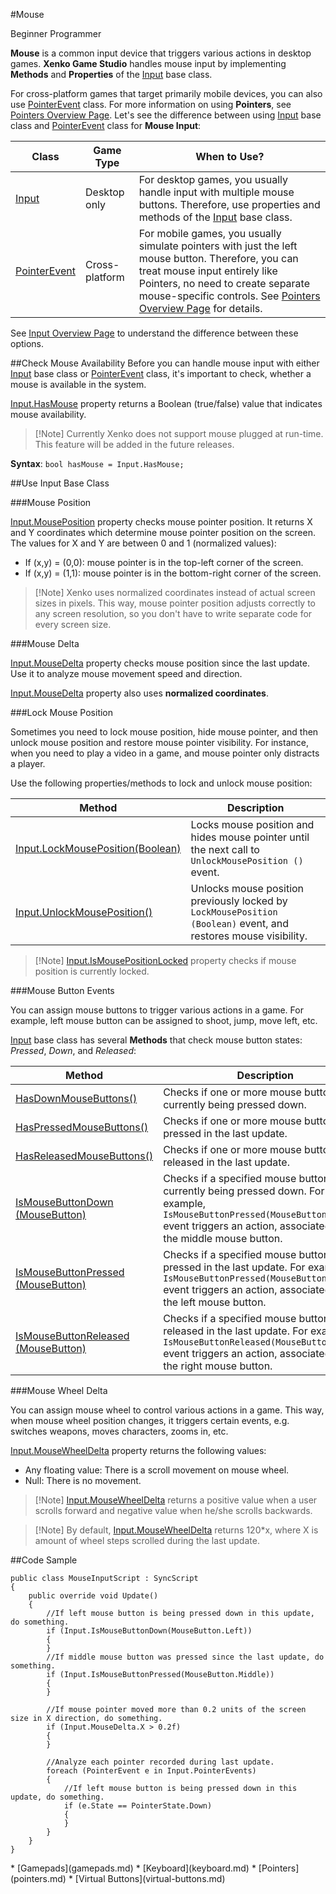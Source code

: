 #Mouse

<span class="label label-doc-level">Beginner</span>
<span class="label label-doc-audience">Programmer</span>

**Mouse** is a common input device that triggers various actions in desktop games.
**Xenko Game Studio** handles mouse input by implementing **Methods** and **Properties** of the [Input](xref="SiliconStudio.Xenko.Input.InputManager") base class.

For cross-platform games that target primarily mobile devices, you can also use [PointerEvent](xref="SiliconStudio.Xenko.Input.PointerEvent") class.
For more information on using **Pointers**, see [Pointers Overview Page](pointers.md).
Let's see the difference between using [Input](xref="SiliconStudio.Xenko.Input.InputManager") base class and [PointerEvent](xref="SiliconStudio.Xenko.Input.PointerEvent") class for **Mouse Input**:

| Class | Game Type | When to Use? |
| --- | --- | --- |
| [Input](xref="SiliconStudio.Xenko.Input.InputManager") | Desktop only | For desktop games, you usually handle input with multiple mouse buttons. Therefore, use properties and methods of the [Input](xref="SiliconStudio.Xenko.Input.InputManager") base class. |
| [PointerEvent](xref="SiliconStudio.Xenko.Input.PointerEvent") | Cross-platform | For mobile games, you usually simulate pointers with just the left mouse button. Therefore, you can treat mouse input entirely like Pointers, no need to create separate mouse-specific controls. See [Pointers Overview Page](pointers.md) for details. |

See [Input Overview Page](index.md) to understand the difference between these options.

##Check Mouse Availability
Before you can handle mouse input with either [Input](xref="SiliconStudio.Xenko.Input.InputManager") base class or [PointerEvent](xref="SiliconStudio.Xenko.Input.PointerEvent") class, it's important to check, whether a mouse is available in the system.

[Input.HasMouse](xref="SiliconStudio.Xenko.Input.InputManager.HasMouse") property returns a Boolean (true/false) value that indicates mouse availability.

> [!Note] Currently Xenko does not support mouse plugged at run-time. This feature will be added in the future releases.

**Syntax**: ```bool hasMouse = Input.HasMouse;```

##Use Input Base Class

###Mouse Position

[Input.MousePosition](xref="SiliconStudio.Xenko.Input.InputManager.MousePosition") property checks mouse pointer position.
It returns X and Y coordinates which determine mouse pointer position on the screen.
The values for X and Y are between 0 and 1 (normalized values):

* If (x,y) = (0,0): mouse pointer is in the top-left corner of the screen.
* If (x,y) = (1,1): mouse pointer is in the bottom-right corner of the screen.

> [!Note] Xenko uses normalized coordinates instead of actual screen sizes in pixels.
> This way, mouse pointer position adjusts correctly to any screen resolution,
> so you don't have to write separate code for every screen size.

###Mouse Delta

[Input.MouseDelta](xref="SiliconStudio.Xenko.Input.InputManager.MouseDelta") property checks mouse position since the last update. Use it to analyze mouse movement speed and direction.

[Input.MouseDelta](xref="SiliconStudio.Xenko.Input.InputManager.MouseDelta") property also uses **normalized coordinates**.

###Lock Mouse Position

Sometimes you need to lock mouse position, hide mouse pointer, and then unlock mouse position and restore mouse pointer visibility.
For instance, when you need to play a video in a game, and mouse pointer only distracts a player.

Use the following properties/methods to lock and unlock mouse position:

| Method | Description |
| --- | --- |
| [Input.LockMousePosition(Boolean)](xref="SiliconStudio.Xenko.Input.InputManager.LockMousePosition.System.Boolean") | Locks mouse position and hides mouse pointer until the next call to ```UnlockMousePosition ()``` event. |
| [Input.UnlockMousePosition()](xref="SiliconStudio.Xenko.Input.InputManager.UnlockMousePosition") | Unlocks mouse position previously locked by ```LockMousePosition (Boolean)``` event, and restores mouse visibility. |


> [!Note] [Input.IsMousePositionLocked](xref="SiliconStudio.Xenko.Input.InputManager.IsMousePositionLocked") property checks if mouse position is currently locked.

###Mouse Button Events

You can assign mouse buttons to trigger various actions in a game. For example, left mouse button can be assigned to shoot, jump, move left, etc.

[Input](xref="SiliconStudio.Xenko.Input.InputManager") base class has several **Methods** that check mouse button states: _Pressed_, _Down_, and _Released_:

| Method | Description |
| --- | --- |
| [HasDownMouseButtons()](xref="SiliconStudio.Xenko.Input.InputManager.HasDownMouseButtons") | Checks if one or more mouse buttons are currently being pressed down. |
| [HasPressedMouseButtons()](xref="SiliconStudio.Xenko.Input.InputManager.HasPressedMouseButtons") | Checks if one or more mouse buttons were pressed in the last update. |
| [HasReleasedMouseButtons()](xref="SiliconStudio.Xenko.Input.InputManager.HasReleasedMouseButtons") | Checks if one or more mouse buttons were released in the last update. |
| [IsMouseButtonDown (MouseButton)](xref="SiliconStudio.Xenko.Input.InputManager.IsMouseButtonDown.SiliconStudio.Xenko.Input.MouseButton") | Checks if a specified mouse button is currently being pressed down. For example, ```IsMouseButtonPressed(MouseButton.Middle)``` event triggers an action, associated with the middle mouse button. |
| [IsMouseButtonPressed (MouseButton)](xref="SiliconStudio.Xenko.Input.InputManager.IsMouseButtonPressed.SiliconStudio.Xenko.Input.MouseButton") | Checks if a specified mouse button was pressed in the last update. For example, ```IsMouseButtonPressed(MouseButton.Left)``` event triggers an action, associated with the left mouse button. |
| [IsMouseButtonReleased (MouseButton)](xref="SiliconStudio.Xenko.Input.InputManager.IsMouseButtonReleased.SiliconStudio.Xenko.Input.MouseButton") | Checks if a specified mouse button was released in the last update. For example, ```IsMouseButtonReleased(MouseButton.Right)``` event triggers an action, associated with the right mouse button. |

###Mouse Wheel Delta 

You can assign mouse wheel to control various actions in a game. This way, when mouse wheel position changes, it triggers certain events, e.g. switches weapons, moves characters, zooms in, etc.

[Input.MouseWheelDelta](xref="SiliconStudio.Xenko.Input.InputManager.MouseWheelDelta") property returns the following values:

* Any floating value: There is a scroll movement on mouse wheel.
* Null: There is no movement.

> [!Note] [Input.MouseWheelDelta](xref="SiliconStudio.Xenko.Input.InputManager.MouseWheelDelta") returns a positive value when a user scrolls forward and negative value when he/she scrolls backwards.

> [!Note] By default, [Input.MouseWheelDelta](xref="SiliconStudio.Xenko.Input.InputManager.MouseWheelDelta") returns 120*x, where X is amount of wheel steps scrolled during the last update.

##Code Sample

```
public class MouseInputScript : SyncScript
{
	public override void Update()
	{
		//If left mouse button is being pressed down in this update, do something.
		if (Input.IsMouseButtonDown(MouseButton.Left))
		{   
		}
		//If middle mouse button was pressed since the last update, do something.
		if (Input.IsMouseButtonPressed(MouseButton.Middle))
		{  
		}

		//If mouse pointer moved more than 0.2 units of the screen size in X direction, do something.
		if (Input.MouseDelta.X > 0.2f)
		{
		}
		
		//Analyze each pointer recorded during last update.
		foreach (PointerEvent e in Input.PointerEvents)
		{   
			//If left mouse button is being pressed down in this update, do something.
			if (e.State == PointerState.Down)
			{
			}
		}
	}
}
```

<div class="doc-relatedtopics">
* [Gamepads](gamepads.md)
* [Keyboard](keyboard.md)
* [Pointers](pointers.md)
* [Virtual Buttons](virtual-buttons.md)
</div>
